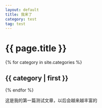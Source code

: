```yaml
---
layout: default
title: 我来了
category: test
tag: test
---
```


# {{ page.title }}

{% for category in site.categories %}
<h2>{{ category | first }}</h2>
{% endfor %}

这是我的第一篇测试文章，以后会越来越丰富的

